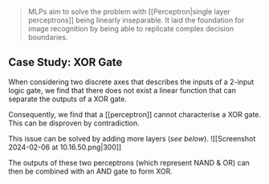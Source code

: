 > MLPs aim to solve the problem with [[Perceptron|single layer perceptrons]] being linearly inseparable. It laid the foundation for image recognition by being able to replicate complex decision boundaries.

## Case Study: XOR Gate
When considering two discrete axes that describes the inputs of a 2-input logic gate, we find that there does not exist a linear function that can separate the outputs of a XOR gate.

Consequently, we find that a [[perceptron]] cannot characterise a XOR gate. This can be disproven by contradiction.

This issue can be solved by adding more layers (*see below*).
![[Screenshot 2024-02-06 at 10.16.50.png|300]]

The outputs of these two perceptrons (which represent NAND & OR) can then be combined with an AND gate to form XOR.